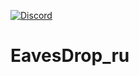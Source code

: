 [![Discord](https://discordapp.com/api/guilds/259362419372064778/widget.png?style=shield)](https://discord.gg/7cjU9xvcQY)
# EavesDrop_ru
